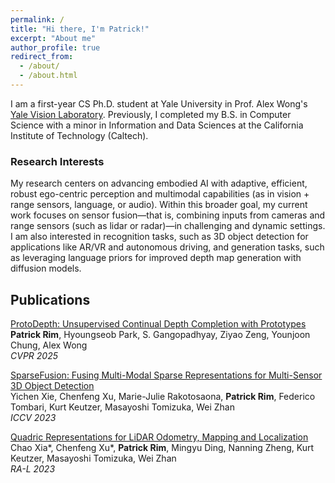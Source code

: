```yaml
---
permalink: /
title: "Hi there, I'm Patrick!"
excerpt: "About me"
author_profile: true
redirect_from: 
  - /about/
  - /about.html
---
```


I am a first-year CS Ph.D. student at Yale University in Prof. Alex Wong's [Yale Vision Laboratory](https://vision.cs.yale.edu/). Previously, I completed my B.S. in Computer Science with a minor in Information and Data Sciences at the California Institute of Technology (Caltech).

### Research Interests
My research centers on advancing embodied AI with adaptive, efficient, robust ego-centric perception and multimodal capabilities (as in vision + range sensors, language, or audio).
Within this broader goal, my current work focuses on sensor fusion—that is, combining inputs from cameras and range sensors (such as lidar or radar)—in challenging and dynamic settings.
I am also interested in recognition tasks, such as 3D object detection for applications like AR/VR and autonomous driving, and generation tasks, such as leveraging language priors for improved depth map generation with diffusion models.

## Publications

[ProtoDepth: Unsupervised Continual Depth Completion with Prototypes](https://vision.cs.yale.edu/)  
**Patrick Rim**, Hyoungseob Park, S. Gangopadhyay, Ziyao Zeng, Younjoon Chung, Alex Wong  
*CVPR 2025*

[SparseFusion: Fusing Multi-Modal Sparse Representations for Multi-Sensor 3D Object Detection](https://github.com/yichen928/SparseFusion)  
Yichen Xie, Chenfeng Xu, Marie-Julie Rakotosaona, **Patrick Rim**, Federico Tombari, Kurt Keutzer, Masayoshi Tomizuka, Wei Zhan  
*ICCV 2023*

[Quadric Representations for LiDAR Odometry, Mapping and Localization](https://ieeexplore.ieee.org/document/10167749)  
Chao Xia\*, Chenfeng Xu\*, **Patrick Rim**, Mingyu Ding, Nanning Zheng, Kurt Keutzer, Masayoshi Tomizuka, Wei Zhan  
*RA-L 2023*